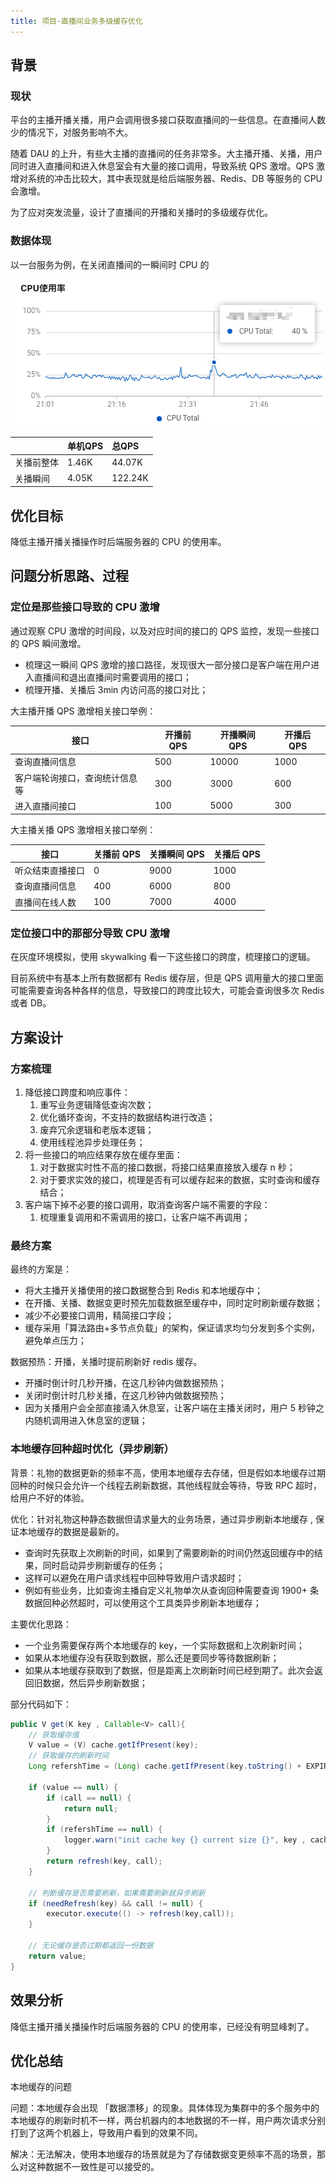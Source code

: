 ```yaml
---
title: 项目-直播间业务多级缓存优化
---
```


## 背景

### 现状

平台的主播开播关播，用户会调用很多接口获取直播间的一些信息。在直播间人数少的情况下，对服务影响不大。

随着 DAU 的上升，有些大主播的直播间的任务非常多。大主播开播、关播，用户同时进入直播间和进入休息室会有大量的接口调用，导致系统 QPS 激增。QPS 激增对系统的冲击比较大，其中表现就是给后端服务器、Redis、DB 等服务的 CPU 会激增。

为了应对突发流量，设计了直播间的开播和关播时的多级缓存优化。

### 数据体现

以一台服务为例，在关闭直播间的一瞬间时 CPU 的

<img src="./项目-直播间业务多级缓存优化/image-20240305143633816.png" alt="image-20240305143633816" style="zoom:100%;" />

|            | 单机QPS | 总QPS   |
| :--------- | :------ | :------ |
| 关播前整体 | 1.46K   | 44.07K  |
| 关播瞬间   | 4.05K   | 122.24K |

## 优化目标

降低主播开播关播操作时后端服务器的 CPU 的使用率。

## 问题分析思路、过程

### 定位是那些接口导致的 CPU 激增

通过观察 CPU 激增的时间段，以及对应时间的接口的 QPS 监控，发现一些接口的 QPS 瞬间激增。

- 梳理这一瞬间 QPS 激增的接口路径，发现很大一部分接口是客户端在用户进入直播间和退出直播间时需要调用的接口；
- 梳理开播、关播后 3min 内访问高的接口对比；

大主播开播 QPS 激增相关接口举例：

| 接口                           | 开播前 QPS | 开播瞬间 QPS | 开播后 QPS |
| ------------------------------ | ---------- | ------------ | ---------- |
| 查询直播间信息                 | 500        | 10000        | 1000       |
| 客户端轮询接口，查询统计信息等 | 300        | 3000         | 600        |
| 进入直播间接口                 | 100        | 5000         | 300        |

大主播关播 QPS 激增相关接口举例：

| 接口             | 关播前 QPS | 关播瞬间 QPS | 关播后 QPS |
| ---------------- | ---------- | ------------ | ---------- |
| 听众结束直播接口 | 0          | 9000         | 1000       |
| 查询直播间信息   | 400        | 6000         | 800        |
| 直播间在线人数   | 100        | 7000         | 4000       |

### 定位接口中的那部分导致 CPU 激增

在灰度环境模拟，使用 skywalking 看一下这些接口的跨度，梳理接口的逻辑。

目前系统中有基本上所有数据都有 Redis 缓存层，但是 QPS 调用量大的接口里面可能需要查询各种各样的信息，导致接口的跨度比较大，可能会查询很多次 Redis 或者 DB。



## 方案设计

### 方案梳理

1. 降低接口跨度和响应事件：
   1. 重写业务逻辑降低查询次数；
   2. 优化循环查询，不支持的数据结构进行改造；
   3. 废弃冗余逻辑和老版本逻辑；
   4. 使用线程池异步处理任务；
2. 将一些接口的响应结果存放在缓存里面：
   1. 对于数据实时性不高的接口数据，将接口结果直接放入缓存 n 秒；
   2. 对于要求实效的接口，梳理是否有可以缓存起来的数据，实时查询和缓存结合；
3. 客户端下掉不必要的接口调用，取消查询客户端不需要的字段：
   1. 梳理重复调用和不需调用的接口，让客户端不再调用；

### 最终方案

最终的方案是：

- 将大主播开关播使用的接口数据整合到 Redis 和本地缓存中；
- 在开播、关播、数据变更时预先加载数据至缓存中，同时定时刷新缓存数据；
- 减少不必要接口调用，精简接口字段；
- 缓存采用「算法路由+多节点负载」的架构，保证请求均匀分发到多个实例，避免单点压力；



数据预热：开播，关播时提前刷新好 redis 缓存。

- 开播时倒计时几秒开播，在这几秒钟内做数据预热；
- 关闭时倒计时几秒关播，在这几秒钟内做数据预热；
- 因为关播用户会全部直接涌入休息室，让客户端在主播关闭时，用户 5 秒钟之内随机调用进入休息室的逻辑；

### 本地缓存回种超时优化（异步刷新）

背景：礼物的数据更新的频率不高，使用本地缓存去存储，但是假如本地缓存过期回种的时候只会允许一个线程去刷新数据，其他线程就会等待，导致 RPC 超时，给用户不好的体验。

优化：针对礼物这种静态数据但请求量大的业务场景，通过异步刷新本地缓存 , 保证本地缓存的数据是最新的。

- 查询时先获取上次刷新的时间，如果到了需要刷新的时间仍然返回缓存中的结果，同时启动异步刷新缓存的任务；
- 这样可以避免在用户请求线程中回种导致用户请求超时；
- 例如有些业务，比如查询主播自定义礼物单次从查询回种需要查询 1900+ 条数据回种必然超时，可以使用这个工具类异步刷新本地缓存；

主要优化思路：

- 一个业务需要保存两个本地缓存的 key，一个实际数据和上次刷新时间；
- 如果从本地缓存没有获取到数据，那么还是要同步等待数据刷新；
- 如果从本地缓存获取到了数据，但是距离上次刷新时间已经到期了。此次会返回旧数据，然后异步刷新数据；

部分代码如下：

```java
public V get(K key , Callable<V> call){
    // 获取缓存值
    V value = (V) cache.getIfPresent(key);
    // 获取缓存的刷新时间
    Long refershTime = (Long) cache.getIfPresent(key.toString() + EXPIREKEY);

    if (value == null) {
        if (call == null) {
            return null;
        }
        if (refershTime == null) {
            logger.warn("init cache key {} current size {}", key , cache.size());
        }
        return refresh(key, call);
    }

    // 判断缓存是否需要刷新，如果需要刷新就异步刷新
    if (needRefresh(key) && call != null) {
        executor.execute(() -> refresh(key,call));
    }

    // 无论缓存是否过期都返回一份数据
    return value;
}
```

## 效果分析

降低主播开播关播操作时后端服务器的 CPU 的使用率，已经没有明显峰刺了。

## 优化总结

本地缓存的问题

问题：本地缓存会出现 「数据漂移」的现象。具体体现为集群中的多个服务中的本地缓存的刷新时机不一样，两台机器内的本地数据的不一样，用户两次请求分别打到了这两个机器上，导致用户看到的效果不同。

解决：无法解决，使用本地缓存的场景就是为了存储数据变更频率不高的场景，那么对这种数据不一致性是可以接受的。